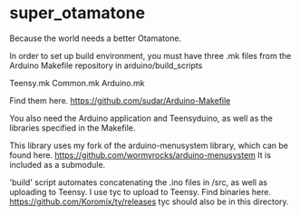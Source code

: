 # super_otamatone

Because the world needs a better Otamatone.

In order to set up build environment, you must have three .mk files from the Arduino Makefile repository in arduino/build_scripts

Teensy.mk
Common.mk
Arduino.mk

Find them here.
https://github.com/sudar/Arduino-Makefile

You also need the Arduino application and Teensyduino, as well as the libraries specified in the Makefile.

This library uses my fork of the arduino-menusystem library, which can be found here.
https://github.com/wormyrocks/arduino-menusystem
It is included as a submodule.

'build' script automates concatenating the .ino files in /src, as well as uploading to Teensy.
I use tyc to upload to Teensy. Find binaries here. https://github.com/Koromix/ty/releases
tyc should also be in this directory.
